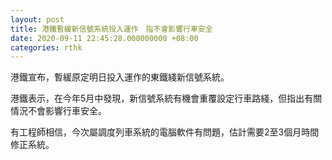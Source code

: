 ```yaml
---
layout: post
title: 港鐵暫緩新信號系統投入運作　指不會影響行車安全
date: 2020-09-11 22:45:28.000000000 +08:00
categories: rthk
---
```


港鐵宣布，暫緩原定明日投入運作的東鐵綫新信號系統。

港鐵表示，在今年5月中發現，新信號系統有機會重覆設定行車路綫，但指出有關情況不會影響行車安全。

有工程師相信，今次屬調度列車系統的電腦軟件有問題，估計需要2至3個月時間修正系統。
